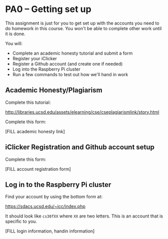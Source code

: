 # PA0 – Getting set up

This assignment is just for you to get set up with the accounts you need to do homework in this course. You won't be able to complete other work until it is done.

You will:

- Complete an academic honesty tutorial and submit a form
- Register your iClicker
- Register a Github account (and create one if needed)
- Log into the Raspberry Pi cluster
- Run a few commands to test out how we'll hand in work

## Academic Honesty/Plagiarism

Complete this tutorial:

http://libraries.ucsd.edu/assets/elearning/cse/cseplagiarismlink/story.html

Complete this form:

[FILL academic honesty link]

## iClicker Registration and Github account setup

Complete this form:

[FILL account registration form]

## Log in to the Raspberry Pi cluster

Find your account by using the bottom form at:

https://sdacs.ucsd.edu/~icc/index.php

It should look like `cs30fXX` where `XX` are two letters. This is an account that is specific to you.

[FILL login information, handin information]



